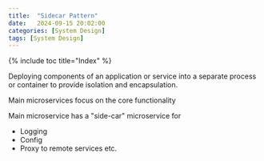 ```yaml
---
title:  "Sidecar Pattern"
date:   2024-09-15 20:02:00
categories: [System Design]
tags: [System Design]
---
```


{% include toc title="Index" %}

Deploying components of an application or service into a separate process or
container to provide isolation and encapsulation.

Main microservices focus on the core functionality

Main microservice has a "side-car" microservice for

- Logging
- Config
- Proxy to remote services etc.

